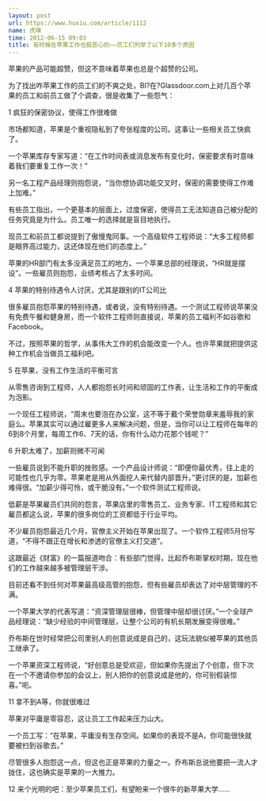 ```yaml
---
layout: post
url: https://www.huxiu.com/article/1112
name: 虎嗅
time: 2012-06-15 09:03
title: 有时候在苹果工作也挺恶心的——员工们列举了以下10多个原因
---
```

苹果的产品可能超赞，但这不意味着苹果也总是个超赞的公司。

为了找出咋苹果工作的员工们的不爽之处，BI?在?Glassdoor.com上对几百个苹果的员工和前员工做了个调查，很是收集了一些怨气：

1 疯狂的保密协议，使得工作很难做

市场都知道，苹果是个重视隐私到了夸张程度的公司。这事让一些相关员工快疯了。

一个苹果库存专家写道：“在工作时间表或消息发布有变化时，保密要求有时意味着我们要重复工作一次！”

另一名工程产品经理则抱怨说，“当你想协调功能交叉时，保密的需要使得工作难上加难。”

有些员工指出，一个更基本的层面上，过度保密，使得员工无法知道自己被分配的任务究竟是为什么。员工唯一的选择就是盲目地执行。

现员工和前员工都说提到了傲慢鬼同事。一个高级软件工程师说：“大多工程师都是眼界高过能力，这还体现在他们的态度上。”

苹果的HR部门有太多没满足员工的地方。一个苹果总部的经理说，“HR就是摆设”。一些雇员则抱怨，业绩考核占了太多时间。

4 苹果的特别待遇令人讨厌，尤其是跟别的IT公司比

很多雇员抱怨苹果的特别待遇，或者说，没有特别待遇。一个测试工程师说苹果没有免费午餐和健身房，而一个软件工程师则直接说，苹果的员工福利不如谷歌和Facebook。

不过，按照苹果的哲学，从事伟大工作的机会能改变一个人。也许苹果就把提供这种工作机会当做员工福利吧。

5 在苹果，没有工作生活的平衡可言

从零售咨询到工程师，人人都抱怨长时间和顽固的工作表，让生活和工作的平衡成为泡影。

一个现任工程师说，“周末也要泡在办公室，这不等于戴个荣誉勋章来羞辱我的家庭么。苹果其实可以通过雇更多人来解决问题，但是，当你可以让工程师在每年的6到8个月里，每周工作6、7天的话，你有什么动力花那个钱呢？”

6 升职太难了，加薪则微不可闻

一些雇员说到不能升职的挫败感。一个产品设计师说：“即便你最优秀，往上走的可能性也几乎为零。苹果老是用从外面挖人来代替内部晋升。”更讨厌的是，加薪也难得很。“加薪少得可怜，或干脆没有。”一个软件测试工程师说。

低薪是苹果雇员们共同的怨言，苹果店里的零售员工、业务专家、IT工程师和其它雇员都这么说，苹果的很多岗位的工资都低于行业平均。

不少雇员抱怨最近几个月，官僚主义开始在苹果出现了。一个软件工程师5月份写道，“不得不跟正在增长和渗透的官僚主义打交道”。

这跟最近《财富》的一篇报道吻合：有些部门觉得，比起乔布斯掌权时期，现在他们的工作越来越多被管理层干涉。

目前还看不到任何对苹果最高级高管的抱怨，但有些雇员却表达了对中层管理的不满。

一个苹果大学的代表写道：“资深管理层很棒，但管理中层却很讨厌。”一个全球产品经理说：“缺少经验的中间管理层，让整个公司的有机长期发展变得很难。”

乔布斯在世时经常把公司里别人的创意说成是自己的，这玩法貌似被苹果的其他员工继承了。

一个苹果资深工程师说，“好创意总是受欢迎，但如果你先提出了个创意，但下次在一个不邀请你参加的会议上，别人把你的创意说成是他的，你可别假装惊喜。”呃。

11 拿不到A等，你就很难过

苹果对平庸是零容忍，这让员工工作起来压力山大。

一个员工写：“在苹果，平庸没有生存空间。如果你的表现不是A，你可能很快就要被扫到谷歌去。”

尽管很多人抱怨这一点，但这也正是苹果的力量之一。乔布斯总说他要把一流人才拢住，这也确实是苹果的一大推力。

12 来个光明的吧：至少苹果员工们，有望盼来一个很牛的新苹果大学……

